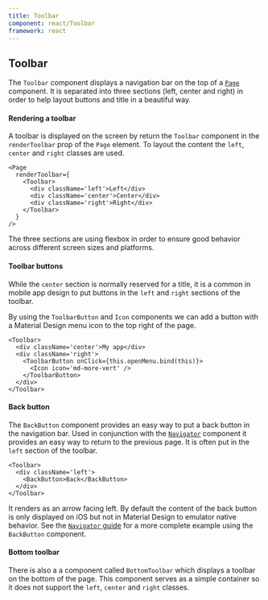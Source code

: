```yaml
---
title: Toolbar
component: react/Toolbar
framework: react
---
```

## Toolbar

The `Toolbar` component displays a navigation bar on the top of a [`Page`](Page.html) component. It is separated into three sections (left, center and right) in order to help layout buttons and title in a beautiful way.

#### Rendering a toolbar

A toolbar is displayed on the screen by return the `Toolbar` component in the `renderToolbar` prop of the `Page` element. To layout the content the `left`, `center` and `right` classes are used.

```
<Page
  renderToolbar={
    <Toolbar>
      <div className='left'>Left</div>
      <div className='center'>Center</div>
      <div className='right'>Right</div>
    </Toolbar>
  }
/>
```

The three sections are using flexbox in order to ensure good behavior across different screen sizes and platforms.

#### Toolbar buttons

While the `center` section is normally reserved for a title, it is a common in mobile app design to put buttons in the `left` and `right` sections of the toolbar.

By using the `ToolbarButton` and `Icon` components we can add a button with a Material Design menu icon to the top right of the page.

```
<Toolbar>
  <div className='center'>My app</div>
  <div className='right'>
    <ToolbarButton onClick={this.openMenu.bind(this)}>
      <Icon icon='md-more-vert' />
    </ToolbarButton>
  </div>
</Toolbar>
```

#### Back button

The `BackButton` component provides an easy way to put a back button in the navigation bar. Used in conjunction with the [`Navigator`](Navigator.html) component it provides an easy way to return to the previous page. It is often put in the `left` section of the toolbar.

```
<Toolbar>
  <div className='left'>
    <BackButton>Back</BackButton>
  </div>
</Toolbar>
```

It renders as an arrow facing left. By default the content of the back button is only displayed on iOS but not in Material Design to emulator native behavior. See the [`Navigator` guide](navigator.html) for a more complete example using the `BackButton` component.

#### Bottom toolbar

There is also a a component called `BottomToolbar` which displays a toolbar on the bottom of the page. This component serves as a simple container so it does not support the `left`, `center` and `right` classes.
